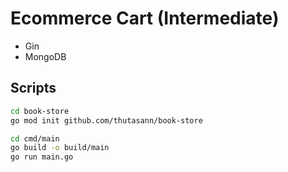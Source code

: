 # Ecommerce Cart (Intermediate)

- Gin
- MongoDB

## Scripts

```bash
cd book-store
go mod init github.com/thutasann/book-store
```

```bash
cd cmd/main
go build -o build/main
go run main.go
```
